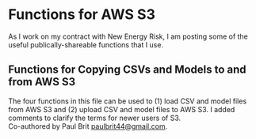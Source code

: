 # Functions for AWS S3
As I work on my contract with New Energy Risk, I am posting some of the useful publically-shareable functions that I use.

## Functions for Copying CSVs and Models to and from AWS S3
The four functions in this file can be used to (1) load CSV and model files from AWS S3 and (2) upload CSV and model files to AWS S3.
I added comments to clarify the terms for newer users of S3.<br>
Co-authored by Paul Brit <paulbrit44@gmail.com>.
